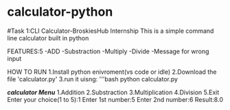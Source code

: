 # calculator-python
#Task 1:CLI Calculator-BroskiesHub Internship
This is a simple command line calculator built in python

FEATURES:5
-ADD
-Substraction
-Multiply
-Divide
-Message for wrong input

HOW TO RUN
1.Install python enivroment(vs code or idle)
2.Download the file 'calculator.py'
3.run it uisng: '''bash python calculator.py

___calculator Menu___
1.Addition
2.Substraction
3.Multiplication
4.Division
5.Exit
Enter your choice(1 to 5):1
Enter 1st number:5
Enter 2nd number:6
Result:8.0


